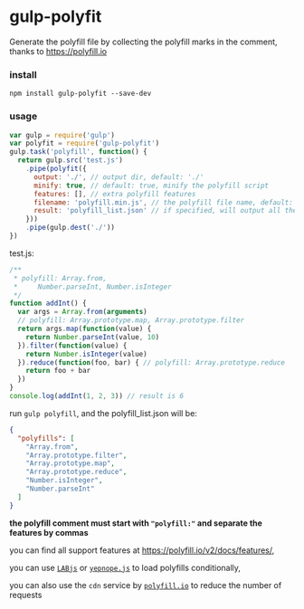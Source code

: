 # gulp-polyfit
Generate the polyfill file by collecting the polyfill marks in the comment, thanks to https://polyfill.io

### install
`npm install gulp-polyfit --save-dev`

### usage
```javascript
var gulp = require('gulp')
var polyfit = require('gulp-polyfit')
gulp.task('polyfill', function() {
  return gulp.src('test.js')
    .pipe(polyfit({
      output: './', // output dir, default: './'
      minify: true, // default: true, minify the polyfill script
      features: [], // extra polyfill features
      filename: 'polyfill.min.js', // the polyfill file name, default: polyfill.min.js
      result: 'polyfill_list.json' // if specified, will output all the polyfills name to a json file
    }))
    .pipe(gulp.dest('./'))
})
```
test.js:
```javascript
/**
 * polyfill: Array.from,
 *     Number.parseInt, Number.isInteger
 */
function addInt() {
  var args = Array.from(arguments)
  // polyfill: Array.prototype.map, Array.prototype.filter
  return args.map(function(value) {
    return Number.parseInt(value, 10)
  }).filter(function(value) {
    return Number.isInteger(value)
  }).reduce(function(foo, bar) { // polyfill: Array.prototype.reduce
    return foo + bar
  })
}
console.log(addInt(1, 2, 3)) // result is 6
```

run `gulp polyfill`, and the polyfill_list.json will be:

```json
{
  "polyfills": [
    "Array.from",
    "Array.prototype.filter",
    "Array.prototype.map",
    "Array.prototype.reduce",
    "Number.isInteger",
    "Number.parseInt"
  ]
}
```

**the polyfill comment must start with `"polyfill:"` and separate the features by commas**

you can find all support features at https://polyfill.io/v2/docs/features/,

you can use [`LABjs`](https://github.com/getify/LABjs) or [`yepnope.js`](https://github.com/SlexAxton/yepnope.js) to load polyfills conditionally,

you can also use the `cdn` service by [`polyfill.io`](https://polyfill.io/v2/docs/examples) to reduce the number of requests

